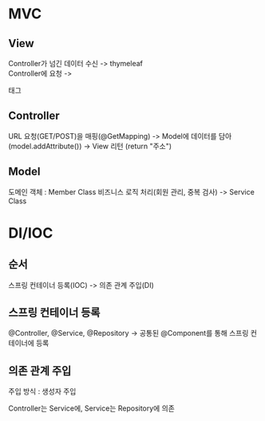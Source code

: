 # MVC

## View
Controller가 넘긴 데이터 수신 -> thymeleaf <br>
Controller에 요청 -> <form> 태그

## Controller
URL 요청(GET/POST)을 매핑(@GetMapping)
-> Model에 데이터를 담아(model.addAttribute())
-> View 리턴 (return "주소")

## Model
도메인 객체 : Member Class
비즈니스 로직 처리(회원 관리, 중복 검사) -> Service Class


# DI/IOC

## 순서 
스프링 컨테이너 등록(IOC) -> 의존 관계 주입(DI)

## 스프링 컨테이너 등록 
@Controller, @Service, @Repository -> 공통된 @Component를 통해 스프링 컨테이너에 등록

## 의존 관계 주입
주입 방식 : 생성자 주입

Controller는 Service에,
Service는 Repository에 의존
